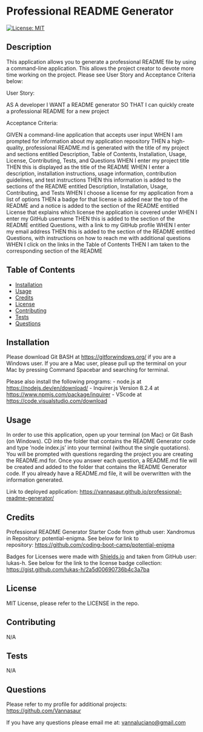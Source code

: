 # Professional README Generator
  [![License: MIT](https://img.shields.io/badge/License-MIT-green.svg)](https://opensource.org/licenses/MIT)
## Description

This application allows you to generate a professional README file by using a command-line application. This allows the project creator to devote more time working on the project. Please see User Story and Acceptance Criteria below:

User Story: 

AS A developer
I WANT a README generator
SO THAT I can quickly create a professional README for a new project

Acceptance Criteria:

GIVEN a command-line application that accepts user input
WHEN I am prompted for information about my application repository
THEN a high-quality, professional README.md is generated with the title of my project and sections entitled Description, Table of Contents, Installation, Usage, License, Contributing, Tests, and Questions
WHEN I enter my project title
THEN this is displayed as the title of the README
WHEN I enter a description, installation instructions, usage information, contribution guidelines, and test instructions
THEN this information is added to the sections of the README entitled Description, Installation, Usage, Contributing, and Tests
WHEN I choose a license for my application from a list of options
THEN a badge for that license is added near the top of the README and a notice is added to the section of the README entitled License that explains which license the application is covered under
WHEN I enter my GitHub username
THEN this is added to the section of the README entitled Questions, with a link to my GitHub profile
WHEN I enter my email address
THEN this is added to the section of the README entitled Questions, with instructions on how to reach me with additional questions
WHEN I click on the links in the Table of Contents
THEN I am taken to the corresponding section of the README

## Table of Contents

  - [Installation](#installation)
  - [Usage](#usage)
  - [Credits](#credits)
  - [License](#license)
  - [Contributing](#contributing)
  - [Tests](#tests)
  - [Questions](#questions)


## Installation

Please download Git BASH at https://gitforwindows.org/ if you are a Windows user. If you are a Mac user, please pull up the terminal on your Mac by pressing Command Spacebar and searching for terminal. 

Please also install the following programs: 
    - node.js at https://nodejs.dev/en/download/
    - Inquirer.js Version 8.2.4 at https://www.npmjs.com/package/inquirer
    - VScode at https://code.visualstudio.com/download


## Usage

In order to use this application, open up your terminal (on Mac) or Git Bash (on Windows). CD into the folder that contains the README Generator code and type ‘node index.js’ into your terminal (without the single quotations). You will be prompted with questions regarding the project you are creating the README.md for. Once you answer each question, a README.md file will be created and added to the folder that contains the README Generator code. If you already have a README.md file, it will be overwritten with the information generated. 

Link to deployed application: https://vannasaur.github.io/professional-readme-generator/

## Credits

Professional README Generator Starter Code from github user: Xandromus in Repository: potential-enigma. See below for link to repository: https://github.com/coding-boot-camp/potential-enigma

Badges for Licenses were made with [Shields.io](http://shields.io/) and taken from GitHub user: lukas-h. See below for the link to the license badge collection: https://gist.github.com/lukas-h/2a5d00690736b4c3a7ba


## License

MIT License, please refer to the LICENSE in the repo.

## Contributing

N/A

## Tests

N/A

## Questions

Please refer to my profile for additional projects: https://github.com/Vannasaur

If you have any questions please email me at: vannaluciano@gmail.com
